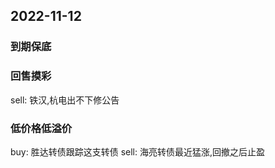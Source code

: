 ## 2022-11-12

### 到期保底

### 回售摸彩

sell: 铁汉,杭电出不下修公告

### 低价格低溢价

buy: 胜达转债跟踪这支转债
sell: 海亮转债最近猛涨,回撤之后止盈
